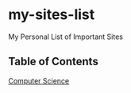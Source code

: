 # my-sites-list

My Personal List of Important Sites

## Table of Contents
[Computer Science](https://github.com/carlocayos/my-sites-list/wiki/Computer-Science)<br>
